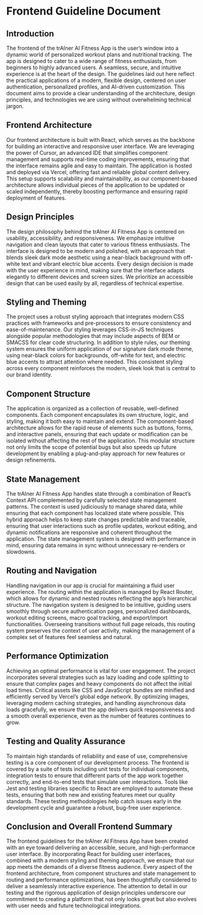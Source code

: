 # Frontend Guideline Document

## Introduction

The frontend of the trAIner AI Fitness App is the user’s window into a dynamic world of personalized workout plans and nutritional tracking. The app is designed to cater to a wide range of fitness enthusiasts, from beginners to highly advanced users. A seamless, secure, and intuitive experience is at the heart of the design. The guidelines laid out here reflect the practical applications of a modern, flexible design, centered on user authentication, personalized profiles, and AI-driven customization. This document aims to provide a clear understanding of the architecture, design principles, and technologies we are using without overwhelming technical jargon.

## Frontend Architecture

Our frontend architecture is built with React, which serves as the backbone for building an interactive and responsive user interface. We are leveraging the power of Cursor, an advanced IDE that simplifies component management and supports real-time coding improvements, ensuring that the interface remains agile and easy to maintain. The application is hosted and deployed via Vercel, offering fast and reliable global content delivery. This setup supports scalability and maintainability, as our component-based architecture allows individual pieces of the application to be updated or scaled independently, thereby boosting performance and ensuring rapid deployment of features.

## Design Principles

The design philosophy behind the trAIner AI Fitness App is centered on usability, accessibility, and responsiveness. We emphasize intuitive navigation and clean layouts that cater to various fitness enthusiasts. The interface is designed to be modern and polished, with an approach that blends sleek dark mode aesthetic using a near-black background with off-white text and vibrant electric blue accents. Every design decision is made with the user experience in mind, making sure that the interface adapts elegantly to different devices and screen sizes. We prioritize an accessible design that can be used easily by all, regardless of technical expertise.

## Styling and Theming

The project uses a robust styling approach that integrates modern CSS practices with frameworks and pre-processors to ensure consistency and ease-of-maintenance. Our styling leverages CSS-in-JS techniques alongside popular methodologies that may include aspects of BEM or SMACSS for clear code structuring. In addition to style rules, our theming system ensures the uniform application of our signature dark mode theme, using near-black colors for backgrounds, off-white for text, and electric blue accents to attract attention where needed. This consistent styling across every component reinforces the modern, sleek look that is central to our brand identity.

## Component Structure

The application is organized as a collection of reusable, well-defined components. Each component encapsulates its own structure, logic, and styling, making it both easy to maintain and extend. The component-based architecture allows for the rapid reuse of elements such as buttons, forms, and interactive panels, ensuring that each update or modification can be isolated without affecting the rest of the application. This modular structure not only limits the scope of potential bugs but also speeds up future development by enabling a plug-and-play approach for new features or design refinements.

## State Management

The trAIner AI Fitness App handles state through a combination of React’s Context API complemented by carefully selected state management patterns. The context is used judiciously to manage shared data, while ensuring that each component has localized state where possible. This hybrid approach helps to keep state changes predictable and traceable, ensuring that user interactions such as profile updates, workout editing, and dynamic notifications are responsive and coherent throughout the application. The state management system is designed with performance in mind, ensuring data remains in sync without unnecessary re-renders or slowdowns.

## Routing and Navigation

Handling navigation in our app is crucial for maintaining a fluid user experience. The routing within the application is managed by React Router, which allows for dynamic and nested routes reflecting the app’s hierarchical structure. The navigation system is designed to be intuitive, guiding users smoothly through secure authentication pages, personalized dashboards, workout editing screens, macro goal tracking, and export/import functionalities. Overseeing transitions without full page reloads, this routing system preserves the context of user activity, making the management of a complex set of features feel seamless and natural.

## Performance Optimization

Achieving an optimal performance is vital for user engagement. The project incorporates several strategies such as lazy loading and code splitting to ensure that complex pages and heavy components do not affect the initial load times. Critical assets like CSS and JavaScript bundles are minified and efficiently served by Vercel’s global edge network. By optimizing images, leveraging modern caching strategies, and handling asynchronous data loads gracefully, we ensure that the app delivers quick responsiveness and a smooth overall experience, even as the number of features continues to grow.

## Testing and Quality Assurance

To maintain high standards of reliability and ease of use, comprehensive testing is a core component of our development process. The frontend is covered by a suite of tests including unit tests for individual components, integration tests to ensure that different parts of the app work together correctly, and end-to-end tests that simulate user interactions. Tools like Jest and testing libraries specific to React are employed to automate these tests, ensuring that both new and existing features meet our quality standards. These testing methodologies help catch issues early in the development cycle and guarantee a robust, bug-free user experience.

## Conclusion and Overall Frontend Summary

The frontend guidelines for the trAIner AI Fitness App have been created with an eye toward delivering an accessible, secure, and high-performance user interface. By incorporating React for building user interfaces, combined with a modern styling and theming approach, we ensure that our app meets the demands of a diverse fitness audience. Every aspect of the frontend architecture, from component structures and state management to routing and performance optimizations, has been thoughtfully considered to deliver a seamlessly interactive experience. The attention to detail in our testing and the rigorous application of design principles underscore our commitment to creating a platform that not only looks great but also evolves with user needs and future technological integrations.
